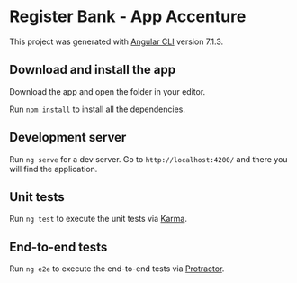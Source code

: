 # Register Bank - App Accenture

This project was generated with [Angular CLI](https://github.com/angular/angular-cli) version 7.1.3.

## Download and install the app

Download the app and open the folder in your editor.

Run `npm install` to install all the dependencies.

## Development server

Run `ng serve` for a dev server. Go to `http://localhost:4200/` and there you will find the application.

## Unit tests

Run `ng test` to execute the unit tests via [Karma](https://karma-runner.github.io).

##  End-to-end tests

Run `ng e2e` to execute the end-to-end tests via [Protractor](http://www.protractortest.org/).

